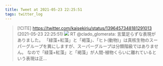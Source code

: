 ```yaml
---
title: Tweet at 2021-05-23 22:25:51
tags: twitter_log
---
```


> [!CITE] https://twitter.com/kaisekiriu/status/1396457348181291013 (2021-05-23 22:25:51)
> ![](https://twitter.com/kaisekiriu/status/1396457348181291013)
> RT @clado_glomerata: 言葉足らずな表現がありました。
> 「緑藻+紅藻」と「褐藻」、「ヒト(動物)」は真核生物のスーパーグループを異にしますが、スーパーグループは分類階級ではありません。
> なので「緑藻+紅藻」と「褐藻」が人間-植物くらいに離れているという表現は正…
